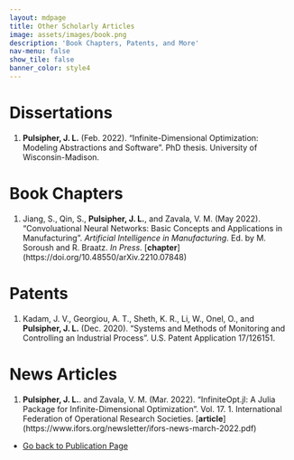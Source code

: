 ```yaml
---
layout: mdpage
title: Other Scholarly Articles
image: assets/images/book.png
description: 'Book Chapters, Patents, and More'
nav-menu: false
show_tile: false
banner_color: style4
---
```


# Dissertations
<ol reverse>
    <li><b>Pulsipher, J. L.</b> (Feb. 2022). “Infinite-Dimensional Optimization: Modeling Abstractions and Software”. PhD thesis. University of Wisconsin-Madison.</li>
</ol>

# Book Chapters
<ol reverse>
    <li>Jiang, S., Qin, S., <b>Pulsipher, J. L.</b>, and Zavala, V. M. (May 2022). “Convoluational Neural Networks: Basic Concepts and Applications in Manufacturing”. <i>Artificial Intelligence in Manufacturing</i>. Ed. by M. Soroush and R. Braatz. <i>In Press</i>. [<b>chapter</b>](https://doi.org/10.48550/arXiv.2210.07848)</li>
</ol>

# Patents
<ol reverse>
    <li>Kadam, J. V., Georgiou, A. T., Sheth, K. R., Li, W., Onel, O., and <b>Pulsipher, J. L.</b> (Dec. 2020). “Systems and Methods of Monitoring and Controlling an Industrial Process”. U.S. Patent Application 17/126151.</li>
</ol>

# News Articles
<ol reverse>
    <li><b>Pulsipher, J. L.</b>. and Zavala, V. M. (Mar. 2022). “InfiniteOpt.jl: A Julia Package for Infinite-Dimensional Optimization”. Vol. 17. 1. International Federation of Operational Research Societies. [<b>article</b>](https://www.ifors.org/newsletter/ifors-news-march-2022.pdf)</li>
</ol>

<ul class="actions">
    <li><a href="/publications.html#others" class="button icon fa-arrow-left">Go back to Publication Page</a></li>
</ul>
